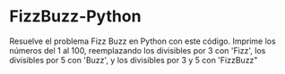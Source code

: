 # FizzBuzz-Python
Resuelve el problema Fizz Buzz en Python con este código. Imprime los números del 1 al 100, reemplazando los divisibles por 3 con 'Fizz', 
los divisibles por 5 con 'Buzz', y los divisibles por 3 y 5 con 'FizzBuzz"

